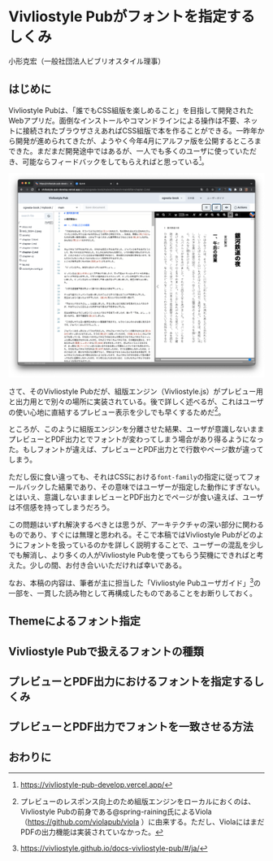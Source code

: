 # Vivliostyle Pubがフォントを指定するしくみ

小形克宏（一般社団法人ビブリオスタイル理事）

## はじめに

Vivliostyle Pubは、「誰でもCSS組版を楽しめること」を目指して開発されたWebアプリだ。面倒なインストールやコマンドラインによる操作は不要、ネットに接続されたブラウザさえあればCSS組版で本を作ることができる。一昨年から開発が進められてきたが、ようやく今年4月にアルファ版を公開するところまできた。まだまだ開発途中ではあるが、一人でも多くのユーザに使っていただき、可能ならフィードバックをしてもらえればと思っている[^1]。

![図1 アルファ版公開がはじまったVivliostyle Pub](content/ogwata/image/fig-1.png)

さて、そのVivliostyle Pubだが、組版エンジン（Vivliostyle.js）がプレビュー用と出力用とで別々の場所に実装されている。後で詳しく述べるが、これはユーザの使い心地に直結するプレビュー表示を少しでも早くするためだ[^2]。

ところが、このように組版エンジンを分離させた結果、ユーザが意識しないままプレビューとPDF出力とでフォントが変わってしまう場合があり得るようになった。もしフォントが違えば、プレビューとPDF出力とで行数やページ数が違ってしまう。

ただし仮に食い違っても、それはCSSにおける`font-family`の指定に従ってフォールバックした結果であり、その意味ではユーザーが指定した動作にすぎない。とはいえ、意識しないままレビューとPDF出力とでページが食い違えば、ユーザは不信感を持ってしまうだろう。

この問題はいずれ解決するべきとは思うが、アーキテクチャの深い部分に関わるものであり、すぐには無理と思われる。そこで本稿ではVivliostyle Pubがどのようにフォントを扱っているのかを詳しく説明することで、ユーザーの混乱を少しでも解消し、より多くの人がVivliostyle Pubを使ってもらう契機にできればと考えた。少しの間、お付き合いいただければ幸いである。

なお、本稿の内容は、筆者が主に担当した「Vivliostyle Pubユーザガイド」[^3]の一部を、一貫した読み物として再構成したものであることをお断りしておく。

## Themeによるフォント指定


## Vivliostyle Pubで扱えるフォントの種類

## プレビューとPDF出力におけるフォントを指定するしくみ

## プレビューとPDF出力でフォントを一致させる方法


## おわりに


[^1]: https://vivliostyle-pub-develop.vercel.app/
[^2]: プレビューのレスポンス向上のため組版エンジンをローカルにおくのは、Vivliostyle Pubの前身である@spring-raining氏によるViola（https://github.com/violapub/viola ）に由来する。ただし、ViolaにはまだPDFの出力機能は実装されていなかった。
[^3]: https://vivliostyle.github.io/docs-vivliostyle-pub/#/ja/